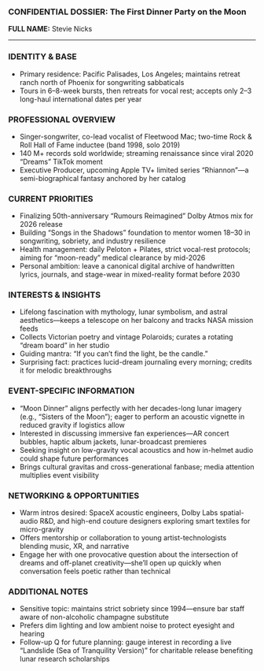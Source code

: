 ### CONFIDENTIAL DOSSIER: The First Dinner Party on the Moon

**FULL NAME:** Stevie Nicks

---
### IDENTITY & BASE
- Primary residence: Pacific Palisades, Los Angeles; maintains retreat ranch north of Phoenix for songwriting sabbaticals
- Tours in 6–8-week bursts, then retreats for vocal rest; accepts only 2–3 long-haul international dates per year

### PROFESSIONAL OVERVIEW
- Singer-songwriter, co-lead vocalist of Fleetwood Mac; two-time Rock & Roll Hall of Fame inductee (band 1998, solo 2019)
- 140 M+ records sold worldwide; streaming renaissance since viral 2020 “Dreams” TikTok moment
- Executive Producer, upcoming Apple TV+ limited series “Rhiannon”—a semi-biographical fantasy anchored by her catalog

### CURRENT PRIORITIES
- Finalizing 50th-anniversary “Rumours Reimagined” Dolby Atmos mix for 2026 release
- Building “Songs in the Shadows” foundation to mentor women 18–30 in songwriting, sobriety, and industry resilience
- Health management: daily Peloton + Pilates, strict vocal-rest protocols; aiming for “moon-ready” medical clearance by mid-2026
- Personal ambition: leave a canonical digital archive of handwritten lyrics, journals, and stage-wear in mixed-reality format before 2030

### INTERESTS & INSIGHTS
- Lifelong fascination with mythology, lunar symbolism, and astral aesthetics—keeps a telescope on her balcony and tracks NASA mission feeds
- Collects Victorian poetry and vintage Polaroids; curates a rotating “dream board” in her studio
- Guiding mantra: “If you can’t find the light, be the candle.”
- Surprising fact: practices lucid-dream journaling every morning; credits it for melodic breakthroughs

### EVENT-SPECIFIC INFORMATION
- “Moon Dinner” aligns perfectly with her decades-long lunar imagery (e.g., “Sisters of the Moon”); eager to perform an acoustic vignette in reduced gravity if logistics allow
- Interested in discussing immersive fan experiences—AR concert bubbles, haptic album jackets, lunar-broadcast premieres
- Seeking insight on low-gravity vocal acoustics and how in-helmet audio could shape future performances
- Brings cultural gravitas and cross-generational fanbase; media attention multiplies event visibility

### NETWORKING & OPPORTUNITIES
- Warm intros desired: SpaceX acoustic engineers, Dolby Labs spatial-audio R&D, and high-end couture designers exploring smart textiles for micro-gravity
- Offers mentorship or collaboration to young artist-technologists blending music, XR, and narrative
- Engage her with one provocative question about the intersection of dreams and off-planet creativity—she’ll open up quickly when conversation feels poetic rather than technical

### ADDITIONAL NOTES
- Sensitive topic: maintains strict sobriety since 1994—ensure bar staff aware of non-alcoholic champagne substitute
- Prefers dim lighting and low ambient noise to protect eyesight and hearing
- Follow-up Q for future planning: gauge interest in recording a live “Landslide (Sea of Tranquility Version)” for charitable release benefiting lunar research scholarships